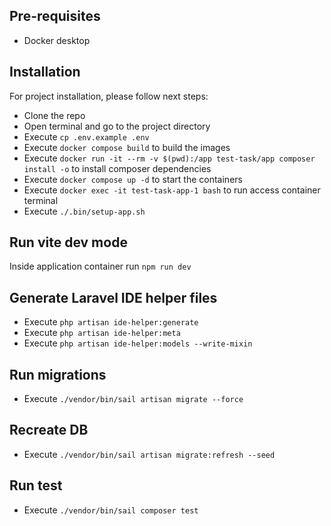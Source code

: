 Pre-requisites
-------
- Docker desktop

Installation
-------
For project installation, please follow next steps:
- Clone the repo
- Open terminal and go to the project directory
- Execute `cp .env.example .env`
- Execute `docker compose build` to build the images
- Execute `docker run -it --rm -v $(pwd):/app test-task/app composer install -o` to install composer dependencies
- Execute `docker compose up -d` to start the containers
- Execute `docker exec -it test-task-app-1 bash` to run access container terminal
- Execute `./.bin/setup-app.sh`

Run vite dev mode
-------
Inside application container run `npm run dev`

Generate Laravel IDE helper files
-------
- Execute `php artisan ide-helper:generate`
- Execute `php artisan ide-helper:meta`
- Execute `php artisan ide-helper:models --write-mixin`

Run migrations
-------
- Execute `./vendor/bin/sail artisan migrate --force`

Recreate DB
-------
- Execute `./vendor/bin/sail artisan migrate:refresh --seed`

Run test
-------
- Execute `./vendor/bin/sail composer test`
